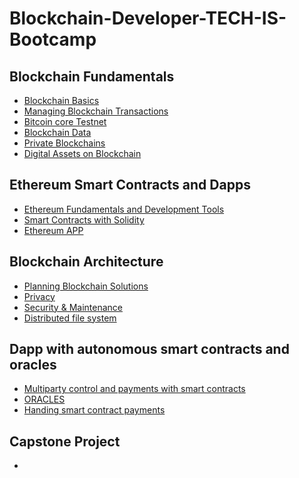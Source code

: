 # Blockchain-Developer-TECH-IS-Bootcamp

## Blockchain Fundamentals

- <a href="">Blockchain Basics</a>
- <a href=""> Managing Blockchain Transactions</a>
- <a href="">Bitcoin core Testnet</a>
- <a href="">Blockchain Data</a>
- <a href="">Private Blockchains</a>
- <a href="">Digital Assets on Blockchain</a>

## Ethereum Smart Contracts and Dapps

- <a href="">Ethereum Fundamentals and Development Tools</a>
- <a href=""> Smart Contracts with Solidity</a>
- <a href="">Ethereum APP</a>

## Blockchain Architecture

- <a href="">Planning Blockchain Solutions</a>
- <a href="">Privacy</a>
- <a href="">Security & Maintenance</a>
- <a href="">Distributed file system</a>

## Dapp with autonomous smart contracts and oracles

- <a href="">Multiparty control and payments with smart contracts</a>
- <a href=""> ORACLES</a>
- <a href="">Handing smart contract payments</a>

## Capstone Project

- <a href=""></a>

